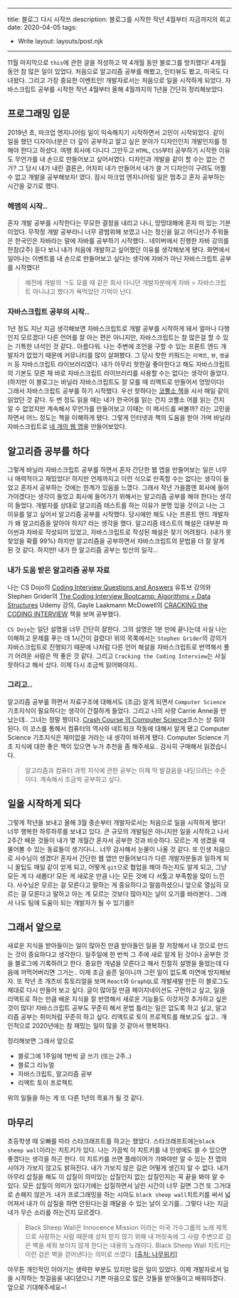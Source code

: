 ---
title: 블로그 다시 시작쓰
description: 블로그를 시작한 작년 4월부터 지금까지의 회고
date: 2020-04-05
tags:
  - Write
layout: layouts/post.njk
------

11월 마지막으로 `this`에 관한 글을 작성하고 약 4개월 동안 블로그를 방치했다!
4개월 동안 참 많은 일이 있었다. 처음으로 알고리즘 공부를 해봤고, 인터뷰도 봤고, 미국도 다녀왔다.
그리고 가장 중요한 이벤트인! 개발자로서는 처음으로 일을 시작하게 되었다.
자바스크립트 공부를 시작한 작년 4월부터 올해 4월까지의 1년을 간단히 정리해보았다.

## 프로그래밍 입문 
2019년 초, 마크업 엔지니어링 일이 익숙해지기 시작하면서 고민이 시작되었다. 같이 일을 했던 디자이너분은 더 깊이 공부하고 알고 싶은 분야가 디자인인지 개발인지를 정해야 한다고 하셨다. 여행 회사에 다니다 그만두고 `HTML`, `CSS`부터 공부하기 시작한 이유도 무언가를 내 손으로 만들어보고 싶어서였다. 디자인과 개발을 같이 할 수는 없는 건가? 그 당시 내가 내린 결론은, 어차피 내가 만들어서 내가 쓸 거 디자인이 구려도 어쩔 수 없고 개발을 공부해보자! 였다. 잠시 마크업 엔지니어링 일은 멈추고 혼자 공부하는 시간을 갖기로 했다.

### 헤맴의 시작..
혼자 개발 공부를 시작한다는 무모한 결정을 내리고 나니, 망망대해에 혼자 떠 있는 기분이었다.
무작정 개발 공부라니 너무 광범위해 보였고 나는 정신을 잃고 어디선가 주워들은 한국인은 자바라는 말에 자바를 공부하기 시작했다..
네이버에서 진행한 자바 강의를 한참(2주) 듣다 보니 내가 처음에 개발하고 싶어했던 이유를 생각해보게 됐다.
화면에서 일어나는 이벤트를 내 손으로 만들어보고 싶다는 생각에 자바가 아닌 자바스크립트 공부를 시작했다!
> 예전에 개발의 ㄱ도 모를 때 같은 회사 다니던 개발자분에게 자바 = 자바스크립트 아니냐고 했다가 욕먹었던 기억이 난다.

### 자바스크립트 공부의 시작..
1년 정도 지난 지금 생각해보면 자바스크립트로 개발 공부를 시작하게 돼서 얼마나 다행인지 모르겠다!
다른 언어를 잘 아는 편은 아니지만, 자바스크립트는 참 많은걸 할 수 있는 기특한 녀석인 것 같다.. 아름다워.
나는 주변에 조언을 구할 수 있는 프론트 엔드 개발자가 없었기 때문에 커뮤니티를 많이 살펴봤다.
그 당시 핫한 키워드는 `리액트`, `뷰`, `앵귤러` 등 자바스크립트 라이브러리였다.
내가 아무리 핫한걸 좋아한다고 해도 자바스크립트의 기본도 모른 채 바로 자바스크립트 라이브러리를 사용할 수는 없다는 생각이 들었다.
(하지만 이 블로그는 바닐라 자바스크립트도 잘 모를 때 리액트로 만들어서 엉망이다)
그래서 자바스크립트 공부를 하기 시작했다.
우선 핫하다는 [코뿔소 책](http://shop.oreilly.com/product/0636920035534.do)을 사서 매일 같이 읽었던 것 같다. 두 번 정도 읽을 때는 내가 한국어를 읽는 건지 코뿔소 어를 읽는 건지 알 수 없었지만 계속해서 무언가를 만들어보고 이때는 이 메서드를 써볼까? 라는 고민을 하면서 어느 정도는 책을 이해하게 됐다.
그렇게 인터넷과 책의 도움을 받아 가며 바닐라 자바스크립트로 [네 개의 웹 앱](https://www.suzie.world/)을 만들어보았다.

## 알고리즘 공부를 하다
그렇게 바닐라 자바스크립트 공부를 하면서 혼자 간단한 웹 앱을 만들어보는 일은 너무나 매력적이고 재밌었다! 하지만 언제까지고 이런 식으로 만족할 수는 없다는 생각이 들었고 혼자서 공부하는 것에는 한계가 있음을 느꼈다. 그래서 작년 가을쯤엔 회사에 들어가야겠다는 생각이 들었고 회사에 들어가기 위해서는 알고리즘 공부를 해야 한다는 생각이 들었다. 개발자를 상대로 알고리즘 테스트를 하는 이유가 분명 있을 것이고 나는 그 이유를 알고 싶어서 알고리즘 공부를 시작했다. 당시에만 해도 나는 프론트 엔드 개발자가 왜 알고리즘을 알아야 하지? 라는 생각을 했다. 알고리즘 테스트의 해설은 대부분 파이썬과 자바로 작성되어 있었고, 자바스크립트로 작성된 해설은 찾기 어려웠다. (내가 못 찾았을 확률 99%) 하지만 알고리즘을 공부하면서 자바스크립트의 문법을 더 잘 알게 된 것 같다. 하지만! 내가 한 알고리즘 공부는 빙산의 일각...

### 내가 도움 받은 알고리즘 공부 자료 
나는 CS Dojo의 [Coding Interview Questions and Answers](https://www.youtube.com/playlist?list=PLBZBJbE_rGRVnpitdvpdY9952IsKMDuev) 유튜브 강의와 Stephen Grider의 [The Coding Interview Bootcamp: Algorithms + Data Structures](https://www.udemy.com/course/coding-interview-bootcamp-algorithms-and-data-structure/) Udemy 강의, Gayle Laakmann McDowell의 [CRACKING the CODING INTERVIEW](http://www.crackingthecodinginterview.com/) 책을 보며 공부했다.

`CS Dojo`는 일단 설명을 너무 간단히 잘한다. 그의 설명은 1분 만에 끝나는데 사실 나는 이해하고 문제를 푸는 데 1시간이 걸렸다! 위의 목록에서는 `Stephen Grider`의 강의가 자바스크립트로 진행되기 때문에 나처럼 다른 언어 해설을 자바스크립트로 번역해서 풀기 어려운 사람은 딱 좋은 것 같다. 그리고 `Cracking the Coding Interview`는 사실 핫하다고 해서 샀다. 이제 다시 조금씩 읽어봐야지..

### 그리고..
알고리즘 공부를 하면서 자료구조에 대해서도 (조금) 알게 되면서 `Computer Science` 기초지식이 필요하다는 생각이 간절하게 들었다. 그리고 나의 사랑 Carrie Anne을 만났는데.. 그녀는 정말 짱이다. [Crash Course 의 Computer Science](https://www.youtube.com/playlist?list=PL8dPuuaLjXtNlUrzyH5r6jN9ulIgZBpdo)코스는 상 줘야 된다. 이 코스를 통해서 컴퓨터의 역사와 네트워크 작동에 대해서 알게 됐고 Computer Science 기초지식은 재미없을 거라는 내 생각이 바뀌게 됐다. Computer Science 기초 지식에 대한 좋은 책이 있으면 누가 추천을 좀 해주세요.. 감사히 구매해서 읽겠습니다.

> 알고리즘과 컴퓨터 과학 지식에 관한 공부는 이제 막 발걸음을 내딛으려는 수준이다. 계속해서 조금씩 공부하고 싶다.

## 일을 시작하게 되다
그렇게 작년을 보내고 올해 3월 중순부터 개발자로서는 처음으로 일을 시작하게 됐다! 너무 행복한 하루하루를 보내고 있다. 큰 규모의 개발팀은 아니지만 일을 시작하고 나서 2주간 배운 것들이 내가 몇 개월간 혼자서 공부한 것과 비슷하다. 모르는 게 생겼을 때 물어볼 수 있는 동료들이 생기다니.. 너무 감사해서 눈물이 나올 것 같다. 또 인생 처음으로 사수님이 생겼다! 혼자서 간단한 웹 앱만 만들어보다가 다른 개발자분들과 일하게 되니 꿀팁도 매일 같이 얻게 되고, 어떻게 `git`으로 협업을 해야 하는지도 알게 되고, 그냥 모든 게 다 새롭다! 모든 게 새로운 만큼 나는 모든 것에 다 서툴고 부족함을 많이 느낀다. 사수님은 모르는 걸 모른다고 말하는 게 중요하다고 말씀하셨으니 앞으로 열심히 모르는 걸 모른다고 말하고 아는 게 모르는 것보다 많아지는 날이 오기를 바라본다.. 그래서 나도 팀에 도움이 되는 개발자가 될 수 있기를!!

## 그래서 앞으로
새로운 지식을 받아들이는 일이 많아진 만큼 받아들인 일을 잘 저장해서 내 것으로 만드는 것이 중요하다고 생각한다. 일주일에 한 번씩 그 주에 새로 알게 된 것이나 공부한 것을 블로그에 기록하려고 한다. 중요한 개념을 모른다고 해서 친절히 설명을 들었는데 다음에 까먹어버리면 그거는.. 이제 조금 슬픈 일이니까 그런 일이 없도록 미연에 방지해보자. 또 작년 초 개츠비 튜토리얼을 보며 `React`와 `GraphQL`로 개발새발 만든 이 블로그도 제대로 다시 만들어 보고 싶다. 글이 많아질 만큼 페이지네이션도 구현하고 싶고, 일을 리액트로 하는 만큼 배운 지식을 잘 반영해서 새로운 기능들도 이것저것 추가하고 싶은것이 많다! 자바스크립트 공부도 꾸준히 해서 문법 틀리는 일은 없도록 하고 싶고, 알고리즘 공부는 취미처럼 꾸준히 하고 싶다. 리액트로 토이 프로젝트를 해보고도 싶고.. 개인적으로 2020년에는 참 재밌는 일이 많을 것 같아서 행복하다.

정리해보면 그래서 앞으로
- 블로그에 1주일에 1번씩 글 쓰기 (또는 2주..)
- 블로그 리뉴얼
- 자바스크립트, 알고리즘 공부
- 리액트 토이 프로젝트 

위의 일들을 하는 게 또 다른 1년의 목표가 될 것 같다. 

## 마무리
초등학생 때 오빠를 따라 스타크래프트를 하고는 했었다. 스타크래프트에는`black sheep wall`이라는 치트키가 있다. 나는 가끔씩 이 치트키를 내 인생에도 쓸 수 있으면 좋겠다는 생각을 하곤 한다. 이 치트키를 쓰면 플레이어가 가봐야만 알 수 있는 전 맵의 시야가 가보지 않고도 밝혀진다. 내가 가보지 않은 길은 어떻게 생긴지 알 수 없다. 내가 아무리 삽질을 해도 이 삽질이 의미있는 삽질인지 없는 삽질인지는 꼭 끝을 봐야 알 수 있다. 모든 삽질이 의미가 있다기에는 삽질하면서 날린 시간이 너무 길면 그건 또 그거대로 손해지 않은가. 내가 프로그래밍을 하는 시야도 `black sheep wall`치트키를 써서 넓어져서 내가 이 삽질을 하면 안된다는걸 깨달을 수 있는 날이 오기를.. 그렇다 나는 지금 내가 무슨 소리를 하는건지 모르겠다.

> Black Sheep Wall은 Innocence Mission 이라는 미국 가수그룹의 노래 제목으로 사랑하는 사람 때문에 상처 받지 않기 위해 내 머릿속에 그 사람 주변으로 검은 벽을 세워 보이지 않게 한다는 내용의 노래이다. Black Sheep Wall 치트키는 이런 검은 벽을 걷어낸다는 의미로 쓰였다. [[출처: 나무위키]](https://namu.wiki/w/Black%20Sheep%20Wall)

아무튼 개인적인 이야기는 생략한 부분도 있지만 많은 일이 있었다. 이제 개발자로서 일을 시작하는 첫걸음을 내디뎠으니 기쁜 마음으로 많은 것들을 받아들이고 배워야겠다. 앞으로 기대해주세요~!